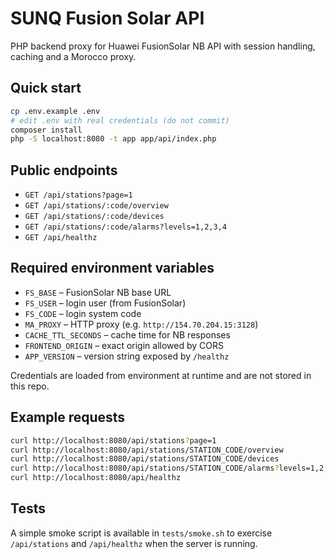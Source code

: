 # SUNQ Fusion Solar API

PHP backend proxy for Huawei FusionSolar NB API with session handling, caching and a Morocco proxy.

## Quick start

```bash
cp .env.example .env
# edit .env with real credentials (do not commit)
composer install
php -S localhost:8080 -t app app/api/index.php
```

## Public endpoints

* `GET /api/stations?page=1`
* `GET /api/stations/:code/overview`
* `GET /api/stations/:code/devices`
* `GET /api/stations/:code/alarms?levels=1,2,3,4`
* `GET /api/healthz`

## Required environment variables

- `FS_BASE` – FusionSolar NB base URL
- `FS_USER` – login user (from FusionSolar)
- `FS_CODE` – login system code
- `MA_PROXY` – HTTP proxy (e.g. `http://154.70.204.15:3128`)
- `CACHE_TTL_SECONDS` – cache time for NB responses
- `FRONTEND_ORIGIN` – exact origin allowed by CORS
- `APP_VERSION` – version string exposed by `/healthz`

Credentials are loaded from environment at runtime and are not stored in this repo.

## Example requests

```bash
curl http://localhost:8080/api/stations?page=1
curl http://localhost:8080/api/stations/STATION_CODE/overview
curl http://localhost:8080/api/stations/STATION_CODE/devices
curl http://localhost:8080/api/stations/STATION_CODE/alarms?levels=1,2
curl http://localhost:8080/api/healthz
```

## Tests

A simple smoke script is available in `tests/smoke.sh` to exercise `/api/stations` and `/api/healthz` when the server is running.
